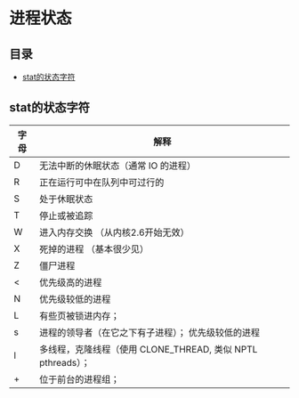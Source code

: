 # 进程状态

## 目录

-   [stat的状态字符](#stat的状态字符)

## stat的状态字符

| 字母 | 解释                                            |
| -- | --------------------------------------------- |
| D  | 无法中断的休眠状态（通常 IO 的进程）                          |
| R  | 正在运行可中在队列中可过行的                                |
| S  | 处于休眠状态                                        |
| T  | 停止或被追踪                                        |
| W  | 进入内存交换 （从内核2.6开始无效）                           |
| X  | 死掉的进程 （基本很少见）                                 |
| Z  | 僵尸进程                                          |
| <  | 优先级高的进程                                       |
| N  | 优先级较低的进程                                      |
| L  | 有些页被锁进内存；                                     |
| s  | 进程的领导者（在它之下有子进程）； 优先级较低的进程                    |
| l  | 多线程，克隆线程（使用 CLONE\_THREAD, 类似 NPTL pthreads）； |
| +  | 位于前台的进程组；                                     |
